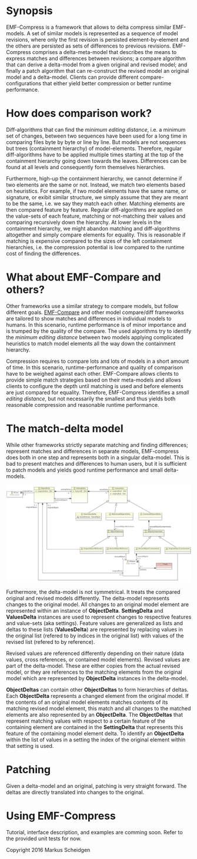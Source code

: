 # Synopsis

EMF-Compress is a framework that allows to delta compress similar EMF-models.
A set of similar models is represented as a sequence of model revisions, where only the first 
revision is persisted element-by-element and the others are persisted as sets of differences to 
previous revisions. EMF-Compress comprises a delta-meta-model that describes the means to express 
matches and differences between revisions; a compare algorithm that can derive a delta-model from 
a given original and revised model; and finally a patch algorithm that can re-construct the 
revised model an original model and a delta-model. Clients can provide different 
compare-configurations that either yield better compression or better runtime performance. 

# How does comparison work?

Diff-algorithms that can find the *minimum editing distance*, i.e. a minimum set of changes, between
two sequences have been used for a long time in comparing files byte by byte or line by line.
But models are not sequences but trees (containment hierarchy) of model-elements. Therefore,
regular diff-algorithms have to be applied multiple times starting at the top of the containment
hierarchy going down towards the leaves. Differences can be found at all levels and consequently
form themselves hierarchies. 

Furthermore, high-up the containment hierarchy, we cannot determine
if two elements are the same or not. Instead, we match two elements based on heuristics. For example,
if two model elements have the same name, or signature, or exibit similar structure, we
simply assume that they are meant to be the same, i.e. we say they match each other.
Matching elements are then compared feature by feature. Regular diff-algorithms are applied on 
the value-sets of each feature, matching or not-matching their values and comparing recursively down the hierarchy. 
At lower levels in the containment hierarchy, we might abandon matching and diff-algorithms altogether and simply compare
elements for equality. This is reasonable if matching is expensive compared to the sizes of the
left containment hierarchies, i.e. the compression potential is low compared to the runtime cost of finding the differences.

# What about EMF-Compare and others?

Other frameworks use a similar strategy to compare models, but follow different goals.
[EMF-Compare](https://www.eclipse.org/emf/compare/) and other model compare/diff frameworks are tailored to show matches and 
differences in individual models to humans. In this scenario, runtime performance is of minor 
importance and is trumped by the quality of the compare. The used algorithms try to identify the 
*minimum editing distance* between two models applying complicated heuristics to match model elements
all the way down the containment hierarchy. 

Compression requires to compare lots and lots of models in a short amount of time. In this scenario, 
runtime-performance and quality of comparison have to be weighed against each other. EMF-Compare
allows clients to provide simple match strategies based on their meta-models and allows clients
to configure the depth until matching is used and before elements are just compared for equality.
Therefore, EMF-Compress identifies a *small editing distance*, but not necessarily the smallest and
thus yields both reasonable compression and reasonable runtime performance.

# The match-delta model

While other frameworks strictly separate matching and finding differences; represent matches
and differences in separate models, EMF-compress does both in one step and represents both in 
a singular delta-model. This is bad to present matches and differences to human users, but it
is sufficient to patch models and yields good runtime performance and small delta-models.

![meta-model](https://github.com/markus1978/emf-compress/blob/master/plugins/de.hub.emfcompress/models/compress.png)

Furthermore, the delta-model is not symmetrical. It treats the compared original and revised 
models differently. The delta-model represents changes to the original model. All changes to an original
model element are represented within an instance of **ObjectDelta**. **SettingDelta** and **ValuesDelta** instances are
used to represent changes to respective features and value-sets (aka settings). Feature values are generalized as
lists and deltas to these lists (**ValuesDelta**) are represented by replacing values in the original list (refered to by indices in the original list) with 
values of the revised list (refered to by reference). 

Revised values are referenced differently depending on their nature (data values, cross references, or contained model elements).
Revised values are part of the delta-model. These are either copies from the actual revised model, or they are references to the
matching elements from the original model which are represented by **ObjectDelta** instances in the delta-model.

**ObjectDeltas** can contain other **ObjectDeltas** to form hierarchies of deltas. Each **ObjectDelta** represents
a changed element from the original model. If the contents of an original model elements matches contents
of its matching revised model element, this match and all changes to the matched elements are also represented by an
**ObjectDelta**. The **ObjectDeltas** that represent matching values with respect to a certain feature of
the containing element are contained in the **SettingDelta** that represents this feature of the containing model element delta.
To identify an **ObjectDelta** within the list of values in a setting the index of the original element within that setting is used.

# Patching

Given a delta-model and an original, patching is very straight forward. The deltas are directly 
translated into changes to the original.

# Using EMF-Compress

Tutorial, interface description, and examples are comming soon. Refer to the provided unit tests for now.

Copyright 2016 Markus Scheidgen
